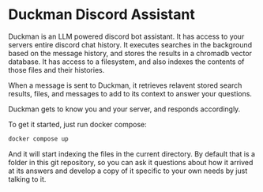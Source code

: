 # Duckman Discord Assistant

Duckman is an LLM powered discord bot assistant. It has access to your servers entire discord chat history. It executes searches in the background based on the message history, and stores the results in a chromadb vector database. It has access to a filesystem, and also indexes the contents of those files and their histories.

When a message is sent to Duckman, it retrieves relavent stored search results, files, and messages to add to its context to answer your questions.

Duckman gets to know you and your server, and responds accordingly.

To get it started, just run docker compose:

```bash
docker compose up
```

And it will start indexing the files in the current directory. By default that is a folder in this git repository, so you can ask it questions about how it arrived at its answers and develop a copy of it specific to your own needs by just talking to it.

